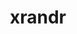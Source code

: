 ---
title: "xrandr"
layout: cache
categories: [package, develop-2025-06-01]
meta: {"compilers": ["gcc@11.1.0", "gcc@11.4.0", "gcc@13.2.0", "intel-oneapi-compilers@2025.1.0"], "num_specs": 7, "num_specs_by_stack": {"data-vis-sdk": 1, "e4s": 3, "e4s-oneapi": 1, "e4s-rocm-external": 1, "hep": 1, "ml-linux-x86_64-rocm": 1, "root": 7}, "oss": ["ubuntu20.04", "ubuntu22.04", "ubuntu24.04"], "platforms": ["linux"], "stacks": ["data-vis-sdk", "e4s", "e4s-oneapi", "e4s-rocm-external", "hep", "ml-linux-x86_64-rocm", "root"], "targets": ["x86_64_v3"], "versions": ["1.5.3"]}
spec_details: [{"compiler": "gcc@13.2.0", "hash": "4i6nnw2tcvvonbxa2okvbynj4arglqyx", "os": "ubuntu24.04", "platform": "linux", "size": "-", "stacks": ["ml-linux-x86_64-rocm", "root"], "target": "x86_64_v3", "variants": ["build_system=autotools"], "versions": ["1.5.3"]}, {"compiler": "gcc@11.4.0", "hash": "fzwlmd47vocs2ew7md7tqstcvr2tf4lv", "os": "ubuntu22.04", "platform": "linux", "size": "-", "stacks": ["e4s", "root"], "target": "x86_64_v3", "variants": ["build_system=autotools"], "versions": ["1.5.3"]}, {"compiler": "gcc@11.4.0", "hash": "ljlti4eg35up265zmmaoi3p5byl42egv", "os": "ubuntu22.04", "platform": "linux", "size": "-", "stacks": ["hep", "root"], "target": "x86_64_v3", "variants": ["build_system=autotools"], "versions": ["1.5.3"]}, {"compiler": "gcc@11.1.0", "hash": "oggo5xd4b6updacfqzkw2kp5iwaqwhds", "os": "ubuntu20.04", "platform": "linux", "size": "-", "stacks": ["data-vis-sdk", "root"], "target": "x86_64_v3", "variants": ["build_system=autotools"], "versions": ["1.5.3"]}, {"compiler": "gcc@11.4.0", "hash": "rpe4o5xud5mqaqykclvcajvi3okf4pvk", "os": "ubuntu22.04", "platform": "linux", "size": "-", "stacks": ["e4s", "root"], "target": "x86_64_v3", "variants": ["build_system=autotools"], "versions": ["1.5.3"]}, {"compiler": "gcc@11.4.0", "hash": "y2yihha7o3vkvixtm7y764n4lhi64bdf", "os": "ubuntu22.04", "platform": "linux", "size": "-", "stacks": ["e4s", "e4s-rocm-external", "root"], "target": "x86_64_v3", "variants": ["build_system=autotools"], "versions": ["1.5.3"]}, {"compiler": "intel-oneapi-compilers@2025.1.0", "hash": "zurrjqri62iahdngnqyeia53y72iy7vm", "os": "ubuntu22.04", "platform": "linux", "size": "-", "stacks": ["e4s-oneapi", "root"], "target": "x86_64_v3", "variants": ["build_system=autotools"], "versions": ["1.5.3"]}]
---